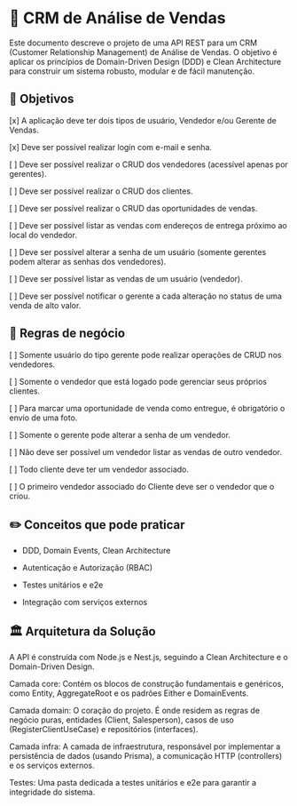 # 📝 CRM de Análise de Vendas

Este documento descreve o projeto de uma API REST para um CRM (Customer Relationship Management) de Análise de Vendas. O objetivo é aplicar os princípios de Domain-Driven Design (DDD) e Clean Architecture para construir um sistema robusto, modular e de fácil manutenção.

## 🎯 Objetivos

[x] A aplicação deve ter dois tipos de usuário, Vendedor e/ou Gerente de Vendas.

[x] Deve ser possível realizar login com e-mail e senha.

[ ] Deve ser possível realizar o CRUD dos vendedores (acessível apenas por gerentes).

[ ] Deve ser possível realizar o CRUD dos clientes.

[ ] Deve ser possível realizar o CRUD das oportunidades de vendas.

[ ] Deve ser possível listar as vendas com endereços de entrega próximo ao local do vendedor.

[ ] Deve ser possível alterar a senha de um usuário (somente gerentes podem alterar as senhas dos vendedores).

[ ] Deve ser possível listar as vendas de um usuário (vendedor).

[ ] Deve ser possível notificar o gerente a cada alteração no status de uma venda de alto valor.


## 📑 Regras de negócio

[ ] Somente usuário do tipo gerente pode realizar operações de CRUD nos vendedores.

[ ] Somente o vendedor que está logado pode gerenciar seus próprios clientes.

[ ] Para marcar uma oportunidade de venda como entregue, é obrigatório o envio de uma foto.

[ ] Somente o gerente pode alterar a senha de um vendedor.

[ ] Não deve ser possível um vendedor listar as vendas de outro vendedor.

[ ] Todo cliente deve ter um vendedor associado.

[ ] O primeiro vendedor associado do Cliente deve ser o vendedor que o criou.


## ✏️ Conceitos que pode praticar

- DDD, Domain Events, Clean Architecture

- Autenticação e Autorização (RBAC)

- Testes unitários e e2e

- Integração com serviços externos

## 🏛️ Arquitetura da Solução

A API é construída com Node.js e Nest.js, seguindo a Clean Architecture e o Domain-Driven Design.

Camada core: Contém os blocos de construção fundamentais e genéricos, como Entity, AggregateRoot e os padrões Either e DomainEvents.

Camada domain: O coração do projeto. É onde residem as regras de negócio puras, entidades (Client, Salesperson), casos de uso (RegisterClientUseCase) e repositórios (interfaces).

Camada infra: A camada de infraestrutura, responsável por implementar a persistência de dados (usando Prisma), a comunicação HTTP (controllers) e os serviços externos.

Testes: Uma pasta dedicada a testes unitários e e2e para garantir a integridade do sistema.
